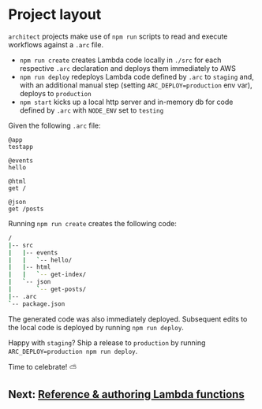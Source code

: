 # Project layout

`architect` projects make use of `npm run` scripts to read and execute workflows against a `.arc` file. 

- `npm run create` creates Lambda code locally in `./src` for each respective `.arc` declaration and deploys them immediately to AWS
- `npm run deploy` redeploys Lambda code defined by `.arc` to `staging` and, with an additional manual step (setting `ARC_DEPLOY=production` env var), deploys to `production`
- `npm start` kicks up a local http server and in-memory db for code defined by `.arc` with `NODE_ENV` set to `testing`

Given the following `.arc` file:

```arc
@app
testapp

@events
hello

@html
get /

@json
get /posts
```

Running `npm run create` creates the following code:

```bash
/
|-- src
|   |-- events
|   |   `-- hello/
|   |-- html
|   |   `-- get-index/
|   `-- json
|       `-- get-posts/
|-- .arc
`-- package.json
```

The generated code was also immediately deployed. Subsequent edits to the local code is deployed by running `npm run deploy`.

Happy with `staging`? Ship a release to `production` by running `ARC_DEPLOY=production npm run deploy`. 

Time to celebrate! &#x26c5; 

## Next: [Reference & authoring Lambda functions](/reference)

